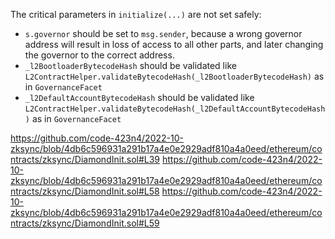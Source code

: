 The critical parameters in `initialize(...)` are not set safely:

 - `s.governor` should be set to `msg.sender`, because a wrong governor address will result in loss of access to all other parts, and later changing the governor to the correct address.
 - `_l2BootloaderBytecodeHash` should be validated like `L2ContractHelper.validateBytecodeHash(_l2BootloaderBytecodeHash)` as in `GovernanceFacet`
 - `_l2DefaultAccountBytecodeHash` should be validated like `L2ContractHelper.validateBytecodeHash(_l2DefaultAccountBytecodeHash)` as in `GovernanceFacet`

https://github.com/code-423n4/2022-10-zksync/blob/4db6c596931a291b17a4e0e2929adf810a4a0eed/ethereum/contracts/zksync/DiamondInit.sol#L39
https://github.com/code-423n4/2022-10-zksync/blob/4db6c596931a291b17a4e0e2929adf810a4a0eed/ethereum/contracts/zksync/DiamondInit.sol#L58
https://github.com/code-423n4/2022-10-zksync/blob/4db6c596931a291b17a4e0e2929adf810a4a0eed/ethereum/contracts/zksync/DiamondInit.sol#L59